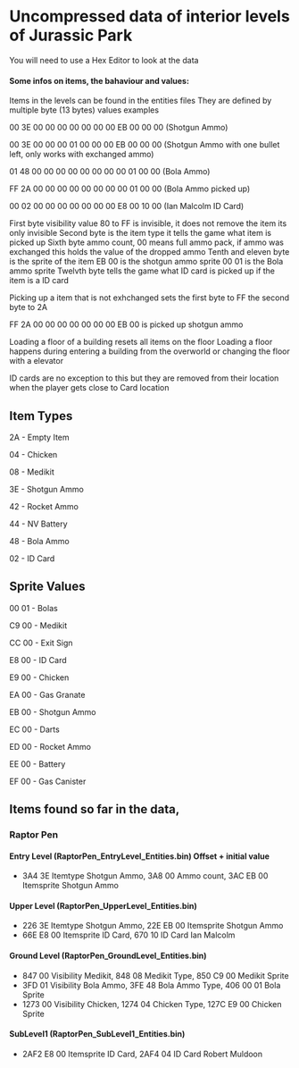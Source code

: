 # Uncompressed data of interior levels of Jurassic Park
You will need to use a Hex Editor to look at the data

#### Some infos on items, the bahaviour and values:

Items in the levels can be found in the entities files
They are defined by multiple byte (13 bytes) values
examples

00 3E 00 00 00 00 00 00 00 EB 00 00 00 (Shotgun Ammo)

00 3E 00 00 00 01 00 00 00 EB 00 00 00 (Shotgun Ammo with one bullet left, only works with exchanged ammo)

01 48 00 00 00 00 00 00 00 00 01 00 00 (Bola Ammo)

FF 2A 00 00 00 00 00 00 00 00 01 00 00 (Bola Ammo picked up)

00 02 00 00 00 00 00 00 00 E8 00 10 00 (Ian Malcolm ID Card)


First byte visibility value 80 to FF is invisible, it does not remove the item its only invisible 
Second byte is the item type it tells the game what item is picked up
Sixth byte ammo count, 00 means full ammo pack, if ammo was exchanged this holds the value of the dropped ammo
Tenth and eleven byte is the sprite of the item EB 00 is the shotgun ammo sprite 00 01 is the Bola ammo sprite
Twelvth byte tells the game what ID card is picked up if the item is a ID card

Picking up a item that is not exhchanged sets the first byte to FF the second byte to 2A

FF 2A 00 00 00 00 00 00 00 EB 00 is picked up shotgun ammo 

Loading a floor of a building resets all items on the floor
Loading a floor happens during entering a building from the overworld or changing the floor with a elevator

ID cards are no exception to this but they are removed from their location when the player gets close to Card location

## Item Types
2A - Empty Item

04 - Chicken

08 - Medikit

3E - Shotgun Ammo

42 - Rocket Ammo

44 - NV Battery

48 - Bola Ammo

02 - ID Card

## Sprite Values
00 01 - Bolas

C9 00 - Medikit

CC 00 - Exit Sign

E8 00 - ID Card

E9 00 - Chicken

EA 00 - Gas Granate

EB 00 - Shotgun Ammo

EC 00 - Darts

ED 00 - Rocket Ammo

EE 00 - Battery

EF 00 - Gas Canister


## Items found so far in the data, 

### Raptor Pen

#### Entry Level (RaptorPen_EntryLevel_Entities.bin) Offset + initial value
- 3A4 3E Itemtype Shotgun Ammo, 3A8 00 Ammo count, 3AC EB 00 Itemsprite Shotgun Ammo

#### Upper Level (RaptorPen_UpperLevel_Entities.bin)
- 226 3E Itemtype Shotgun Ammo, 22E EB 00 Itemsprite Shotgun Ammo
- 66E E8 00 Itemsprite ID Card, 670 10 ID Card Ian Malcolm

#### Ground Level (RaptorPen_GroundLevel_Entities.bin)
- 847 00 Visibility Medikit, 848 08 Medikit Type, 850 C9 00 Medikit Sprite
- 3FD 01 Visibility Bola Ammo, 3FE 48 Bola Ammo Type, 406 00 01 Bola Sprite
- 1273 00 Visibility Chicken, 1274 04 Chicken Type, 127C E9 00 Chicken Sprite

#### SubLevel1 (RaptorPen_SubLevel1_Entities.bin)
- 2AF2 E8 00 Itemsprite ID Card, 2AF4 04 ID Card Robert Muldoon
